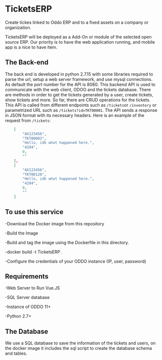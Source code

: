# TicketsERP

Create tickes linked to Oddo ERP and to a fixed assets on a company or organization.

TicketsERP will be deployed as a Add-On or module of the selected open source ERP. Our priority is to have the web application running, and mobile app is a nice to have item.

## The Back-end
The back end is developed in python 2.7.15 with some libraries required to parse the url, setup a web server framework, and use mysql connections. As default the port number for the API is 8080. This backend API is used to communicate with the web client, ODOO and the tickets database. There are methods in order to get the tickets generated by a user, create tickets, show tickets and more. So far, there are CRUD operations for the tickets. This API is called from different endpoints such as `/tickets`or `/inventory` or parametrized URL such as `/tickets?id=TKT00001`. The API sends a response in JSON format with its necessary headers. Here is an example of the request from `/tickets`: 

```json
    [ 
        "AX123456",
        "TKT00003",
        "Hello, idk what happened here.",
        "4204",
        0,
        ""
    ],
    [
        "AX123456",
        "TKT00128",
        "Hello, idk what happened here.",
        "4204",
        0,
        ""
    ]
```

## To use this service 
-Download the Docker image from this repository

-Build the Image

-Build and tag the image using the Dockerfile in this directory.

-docker build -t TicketsERP .

-Configure the credentials of your ODDO instance (IP, user, password)

## Requirements
-Web Server to Run Vue.JS

-SQL Server database

-Instance of ODDO 11+

-Python 2.7+

## The Database
We use a SQL database to save the information of the tickets and users, on the docker image it includes the sql script to create the database schema and tables.
